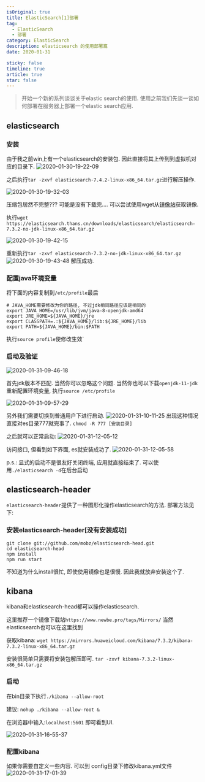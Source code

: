 ```yaml
---
isOriginal: true
title: ElasticSearch[1]部署
tag:
  - ElasticSearch
  - 部署
category: ElasticSearch
description: elasticsearch 的使用部署篇
date: 2020-01-31

sticky: false
timeline: true
article: true
star: false
---
```


> 开始一个新的系列谈谈关于elastic search的使用. 使用之前我们先谈一谈如何部署在服务器上部署一个elastic search应用.

## elasticsearch

### 安装

由于我之前win上有一个elasticsearch的安装包. 因此直接将其上传到到虚拟机对应的目录下.
![2020-01-30-19-22-09](https://tech.nikolazhang.top/2020-01-30-19-22-09.png)

之后执行`tar -zxvf elasticsearch-7.4.2-linux-x86_64.tar.gz`进行解压操作.

![2020-01-30-19-32-03](https://tech.nikolazhang.top/2020-01-30-19-32-03.png)

压缩包居然不完整??? 可能是没有下载完....
可以尝试使用wget从[镜像站](https://thans.cn/mirror/elasticsearch.html)获取镜像.

执行`wget https://elasticsearch.thans.cn/downloads/elasticsearch/elasticsearch-7.3.2-no-jdk-linux-x86_64.tar.gz`

![2020-01-30-19-42-15](https://tech.nikolazhang.top/2020-01-30-19-42-15.png)

重新执行`tar -zxvf elasticsearch-7.3.2-no-jdk-linux-x86_64.tar.gz`
![2020-01-30-19-43-48](https://tech.nikolazhang.top/2020-01-30-19-43-48.png)
解压成功.

### 配置java环境变量

将下面的内容复制到`/etc/profile`最后

```shell
# JAVA_HOME需要修改为你的路径, 不过jdk相同路径应该是相同的
export JAVA_HOME=/usr/lib/jvm/java-8-openjdk-amd64
export JRE_HOME=${JAVA_HOME}/jre
export CLASSPATH=.:${JAVA_HOME}/lib:${JRE_HOME}/lib
export PATH=${JAVA_HOME}/bin:$PATH
```

执行`source profile`使修改生效`

### 启动及验证

![2020-01-31-09-46-18](https://tech.nikolazhang.top/2020-01-31-09-46-18.png)

首先jdk版本不匹配. 当然你可以忽略这个问题.
当然你也可以下载`openjdk-11-jdk`
重新配置环境变量, 执行`source /etc/profile`

![2020-01-31-09-57-29](https://tech.nikolazhang.top/2020-01-31-09-57-29.png)

另外我们需要切换到普通用户下进行启动.
![2020-01-31-10-11-25](https://tech.nikolazhang.top/2020-01-31-10-11-25.png)
出现这种情况直接对es目录777就完事了. `chmod -R 777 [安装目录]`

之后就可以正常启动:
![2020-01-31-12-05-12](https://tech.nikolazhang.top/2020-01-31-12-05-12.png)

访问接口, 但看到如下界面, es就安装成功了.
![2020-01-31-12-05-58](https://tech.nikolazhang.top/2020-01-31-12-05-58.png)

p.s.: 显式的启动不是很友好关闭终端, 应用就直接结束了. 可以使用`./elasticsearch -d`在后台启动

## elasticsearch-header

`elasticsearch-header`提供了一种图形化操作elasticsearch的方法.
部署方法见下:

### 安装elasticsearch-header[没有安装成功]

```shell
git clone git://github.com/mobz/elasticsearch-head.git
cd elasticsearch-head
npm install
npm run start
```

不知道为什么install很忙, 即使使用镜像也是很慢. 因此我就放弃安装这个了.

## kibana

kibana和elasticsearch-head都可以操作elasticsearch.

这里推荐一个镜像下载站`https://www.newbe.pro/tags/Mirrors/` 当然elasticsearch也可以在这里找到

获取kibana: `wget https://mirrors.huaweicloud.com/kibana/7.3.2/kibana-7.3.2-linux-x86_64.tar.gz`

安装很简单只需要将安装包解压即可. `tar -zxvf kibana-7.3.2-linux-x86_64.tar.gz`

### 启动

在bin目录下执行`./kibana --allow-root`

建议: `nohup ./kibana --allow-root &`

在浏览器中输入:`localhost:5601` 即可看到UI.

![2020-01-31-16-55-37](https://tech.nikolazhang.top/2020-01-31-16-55-37.png)

### 配置kibana

如果你需要自定义一些内容. 可以到 config目录下修改kibana.yml文件
![2020-01-31-17-01-39](https://tech.nikolazhang.top/2020-01-31-17-01-39.png)
